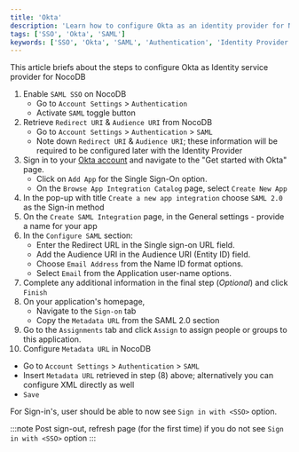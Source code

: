 ```yaml
---
title: 'Okta' 
description: 'Learn how to configure Okta as an identity provider for NocoDB.' 
tags: ['SSO', 'Okta', 'SAML']
keywords: ['SSO', 'Okta', 'SAML', 'Authentication', 'Identity Provider']
---
```


This article briefs about the steps to configure Okta as Identity service provider for NocoDB

1. Enable `SAML SSO` on NocoDB
    - Go to `Account Settings` > `Authentication`
    - Activate `SAML` toggle button
2. Retrieve `Redirect URI` & `Audience URI` from NocoDB
    - Go to `Account Settings` > `Authentication` > `SAML`  
    - Note down `Redirect URI` & `Audience URI`; these information will be required to be configured later with the Identity Provider
3. Sign in to your [Okta account](https://www.okta.com/) and navigate to the "Get started with Okta" page. 
   - Click on `Add App` for the Single Sign-On option.
   - On the `Browse App Integration Catalog` page, select `Create New App`
4. In the pop-up with title `Create a new app integration` choose `SAML 2.0` as the Sign-in method
5. On the `Create SAML Integration` page, in the General settings - provide a name for your app
6. In the `Configure SAML` section:
   - Enter the Redirect URL in the Single sign-on URL field.
   - Add the Audience URI in the Audience URI (Entity ID) field.
   - Choose `Email Address` from the Name ID format options.
   - Select `Email` from the Application user-name options.
7. Complete any additional information in the final step (*Optional*) and click `Finish`
8. On your application's homepage, 
   - Navigate to the `Sign-on` tab 
   - Copy the `Metadata URL` from the SAML 2.0 section
9. Go to the `Assignments` tab and click `Assign` to assign people or groups to this application.
10. Configure `Metadata URL` in NocoDB
   - Go to `Account Settings` > `Authentication` > `SAML`
   - Insert `Metadata URL` retrieved in step (8) above; alternatively you can configure XML directly as well
   - `Save`

For Sign-in's, user should be able to now see `Sign in with <SSO>` option.

:::note
Post sign-out, refresh page (for the first time) if you do not see `Sign in with <SSO>` option
:::
